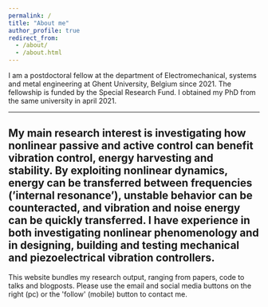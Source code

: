 ```yaml
---
permalink: /
title: "About me"
author_profile: true
redirect_from:
  - /about/
  - /about.html
---
```


I am a postdoctoral fellow at the department of Electromechanical, systems and metal engineering at Ghent University, Belgium since 2021. The fellowship is funded by the Special Research Fund.
I obtained my PhD from the same university in april 2021.

------
My main research interest is investigating how nonlinear passive and active control can benefit vibration control,
energy harvesting and stability. By exploiting nonlinear dynamics, energy can be transferred between frequencies
(’internal resonance’), unstable behavior can be counteracted, and vibration and noise energy can be quickly
transferred. I have experience in both investigating nonlinear phenomenology and in designing, building and testing mechanical and piezoelectrical vibration controllers.
------
This website bundles my research output, ranging from papers, code to talks and blogposts.
Please use the email and social media buttons on the right (pc) or the 'follow' (mobile) button to contact me.
